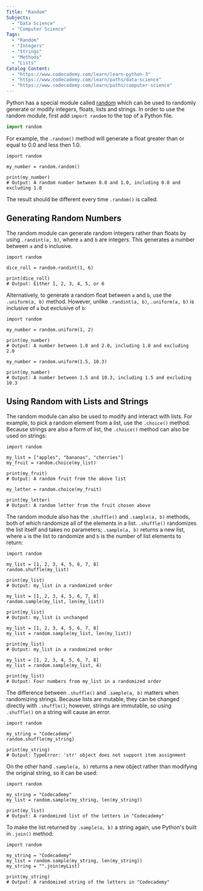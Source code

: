 ```yaml
---
Title: "Random" 
Subjects:
  - "Data Science"
  - "Computer Science"
Tags: 
  - "Random"
  - "Integers"
  - "Strings"
  - "Methods"
  - "Lists"
Catalog Content: 
  - "https://www.codecademy.com/learn/learn-python-3"
  - "https://www.codecademy.com/learn/paths/data-science"
  - "https://www.codecademy.com/learn/paths/computer-science"
---
```


Python has a special module called [random](https://docs.python.org/3/library/random.html) which can be used to randomly generate or modify integers, floats, lists and strings. In order to use the random module, first add `import random` to the top of a Python file.

```py
import random
```

For example, the `.random()` method will generate a float greater than or equal to 0.0 and less then 1.0.

```codebyte/py
import random

my_number = random.random()

print(my_number)
# Output: A random number between 0.0 and 1.0, including 0.0 and excluding 1.0
```

The result should be different every time `.random()` is called.

## Generating Random Numbers

The random module can generate random integers rather than floats by using `.randint(a, b)`, where `a` and `b` are integers. This generates a number between `a` and `b` inclusive.

```codebyte/py
import random

dice_roll = random.randint(1, 6)

print(dice_roll)
# Output: Either 1, 2, 3, 4, 5, or 6
```

Alternatively, to generate a random float between `a` and `b`, use the `.uniform(a, b)` method. However, unlike `.randint(a, b)`, `.uniform(a, b)` is inclusive of `a` but exclusive of `b`:

```codebyte/py
import random

my_number = random.uniform(1, 2)

print(my_number)
# Output: A number between 1.0 and 2.0, including 1.0 and excluding 2.0 

my_number = random.uniform(1.5, 10.3)

print(my_number)
# Output: A number between 1.5 and 10.3, including 1.5 and excluding 10.3
```

## Using Random with Lists and Strings

The random module can also be used to modify and interact with lists. For example, to pick a random element from a list, use the `.choice()` method. Because strings are also a form of list, the `.choice()` method can also be used on strings:

```codebyte/py
import random

my_list = ["apples", "bananas", "cherries"]
my_fruit = random.choice(my_list)

print(my_fruit)
# Output: A random fruit from the above list

my_letter = random.choice(my_fruit)

print(my_letter)
# Output: A random letter from the fruit chosen above
```

The random module also has the `.shuffle()` and `.sample(a, b)` methods, both of which randomize all of the elements in a list. `.shuffle()` randomizes the list itself and takes no parameters; `.sample(a, b)` returns a new list, where `a` is the list to randomize and `b` is the number of list elements to return:

```codebyte/py
import random

my_list = [1, 2, 3, 4, 5, 6, 7, 8]
random.shuffle(my_list)

print(my_list)
# Output: my_list in a randomized order

my_list = [1, 2, 3, 4, 5, 6, 7, 8]
random.sample(my_list, len(my_list))

print(my_list)
# Output: my_list is unchanged

my_list = [1, 2, 3, 4, 5, 6, 7, 8]
my_list = random.sample(my_list, len(my_list))

print(my_list)
# Output: my_list in a randomized order

my_list = [1, 2, 3, 4, 5, 6, 7, 8]
my_list = random.sample(my_list, 4)

print(my_list)
# Output: Four numbers from my_list in a randomized order
```

The difference between `.shuffle()` and `.sample(a, b)` matters when randomizing strings. Because lists are mutable, they can be changed directly with `.shuffle()`; however, strings are immutable, so using `.shuffle()` on a string will cause an error.

```codebyte/py
import random

my_string = "Codecademy"
random.shuffle(my_string)

print(my_string)
# Output: TypeError: 'str' object does not support item assignment
```

On the other hand `.sample(a, b)` returns a new object rather than modifying the original string, so it can be used: 

```codebyte/py
import random

my_string = "Codecademy"
my_list = random.sample(my_string, len(my_string))

print(my_list)
# Output: A randomized list of the letters in "Codecademy"
```

To make the list returned by `.sample(a, b)` a string again, use Python's built in `.join()` method:

```codebyte/py
import random

my_string = "Codecademy"
my_list = random.sample(my_string, len(my_string))
my_string = "".join(myList)

print(my_string)
# Output: A randomized string of the letters in "Codecademy"
```
